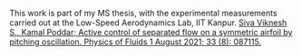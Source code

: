 This work is part of my MS thesis, with the experimental measurements carried out at the Low-Speed Aerodynamics Lab, IIT Kanpur.
[Siva Viknesh S., Kamal Poddar; Active control of separated flow on a symmetric airfoil by pitching oscillation. Physics of Fluids 1 August 2021; 33 (8): 087115.](https://doi.org/10.1063/5.0060782)
